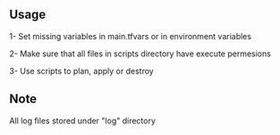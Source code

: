 ## Usage

1- Set missing variables in main.tfvars or in environment variables

2- Make sure that all files in scripts directory have execute permesions

3- Use scripts to plan, apply or destroy

## Note

All log files stored under "log" directory
